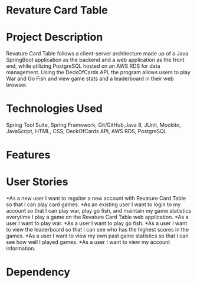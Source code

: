 # Revature Card Table

# Project Description
Revature Card Table follows a client-server architecture made up of a Java SpringBoot application as the backend and a web application as the front end, while utilizing PostgreSQL hosted on an AWS RDS for data management. Using the DeckOfCards API, the program allows users to play War and Go Fish and view game stats and a leaderboard in their web browser.

# Technologies Used
Spring Tool Suite, Spring Framework, Git/GitHub,Java 8, JUnit, Mockito, JavaScript, HTML, CSS, DeckOfCards API, AWS RDS, PostgreSQL

# Features


# User Stories
*As a new user I want to regsiter a new account with Revature Card Table so that I can play card games.
*As an existing user I want to login to my account so that I can play war, play go fish, and maintain my game statistics everytime I play a game on the Revature Card Table web application.
*As a user I want to play war.
*As a user I want to play go fish.
*As a user I want to view the leaderboard so that I can see who has the highest scores in the games.
*As a user I want to view my own past game statistics so that I can see how well I played games.
*As a user I want to view my account information.

# Dependency
